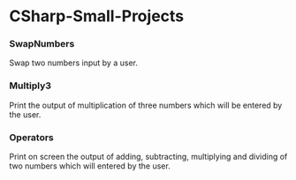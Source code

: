 # CSharp-Small-Projects

### SwapNumbers
Swap two numbers input by a user.

### Multiply3
Print the output of multiplication of three numbers which will be entered by the user. 

### Operators
Print on screen the output of adding, subtracting, multiplying and dividing of two numbers which will entered by the user. 
